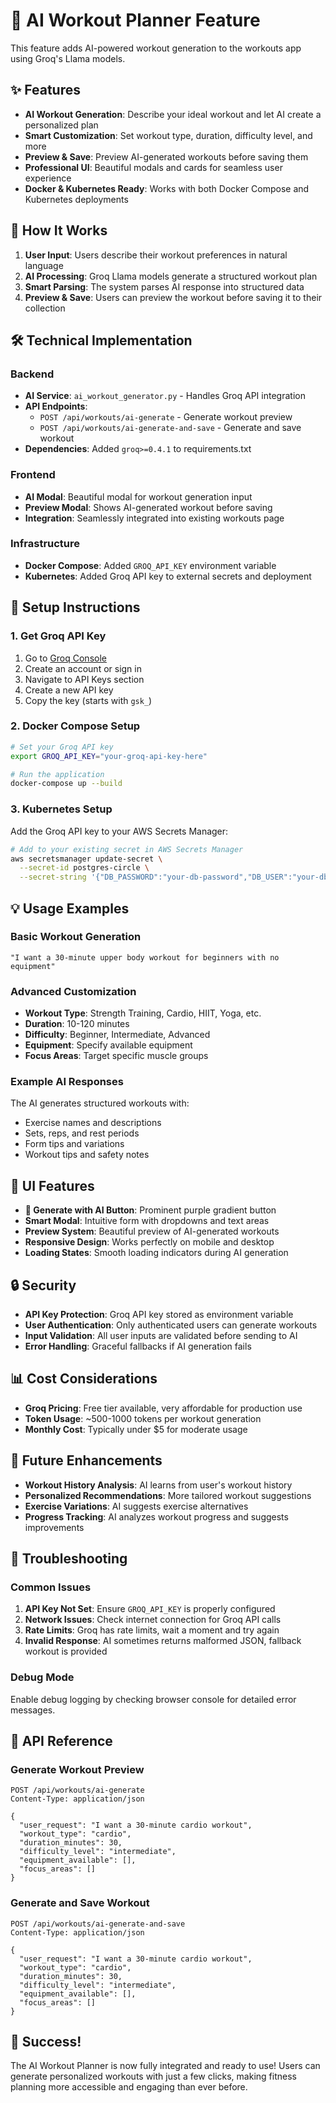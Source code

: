 # 🤖 AI Workout Planner Feature

This feature adds AI-powered workout generation to the workouts app using Groq's Llama models.

## ✨ Features

- **AI Workout Generation**: Describe your ideal workout and let AI create a personalized plan
- **Smart Customization**: Set workout type, duration, difficulty level, and more
- **Preview & Save**: Preview AI-generated workouts before saving them
- **Professional UI**: Beautiful modals and cards for seamless user experience
- **Docker & Kubernetes Ready**: Works with both Docker Compose and Kubernetes deployments

## 🚀 How It Works

1. **User Input**: Users describe their workout preferences in natural language
2. **AI Processing**: Groq Llama models generate a structured workout plan
3. **Smart Parsing**: The system parses AI response into structured data
4. **Preview & Save**: Users can preview the workout before saving it to their collection

## 🛠 Technical Implementation

### Backend
- **AI Service**: `ai_workout_generator.py` - Handles Groq API integration
- **API Endpoints**: 
  - `POST /api/workouts/ai-generate` - Generate workout preview
  - `POST /api/workouts/ai-generate-and-save` - Generate and save workout
- **Dependencies**: Added `groq>=0.4.1` to requirements.txt

### Frontend
- **AI Modal**: Beautiful modal for workout generation input
- **Preview Modal**: Shows AI-generated workout before saving
- **Integration**: Seamlessly integrated into existing workouts page

### Infrastructure
- **Docker Compose**: Added `GROQ_API_KEY` environment variable
- **Kubernetes**: Added Groq API key to external secrets and deployment

## 🔧 Setup Instructions

### 1. Get Groq API Key
1. Go to [Groq Console](https://console.groq.com/)
2. Create an account or sign in
3. Navigate to API Keys section
4. Create a new API key
5. Copy the key (starts with `gsk_`)

### 2. Docker Compose Setup
```bash
# Set your Groq API key
export GROQ_API_KEY="your-groq-api-key-here"

# Run the application
docker-compose up --build
```

### 3. Kubernetes Setup
Add the Groq API key to your AWS Secrets Manager:
```bash
# Add to your existing secret in AWS Secrets Manager
aws secretsmanager update-secret \
  --secret-id postgres-circle \
  --secret-string '{"DB_PASSWORD":"your-db-password","DB_USER":"your-db-user","ADMIN_TOKEN":"your-admin-token","GROQ_API_KEY":"your-groq-api-key"}'
```

## 💡 Usage Examples

### Basic Workout Generation
```
"I want a 30-minute upper body workout for beginners with no equipment"
```

### Advanced Customization
- **Workout Type**: Strength Training, Cardio, HIIT, Yoga, etc.
- **Duration**: 10-120 minutes
- **Difficulty**: Beginner, Intermediate, Advanced
- **Equipment**: Specify available equipment
- **Focus Areas**: Target specific muscle groups

### Example AI Responses
The AI generates structured workouts with:
- Exercise names and descriptions
- Sets, reps, and rest periods
- Form tips and variations
- Workout tips and safety notes

## 🎨 UI Features

- **🤖 Generate with AI Button**: Prominent purple gradient button
- **Smart Modal**: Intuitive form with dropdowns and text areas
- **Preview System**: Beautiful preview of AI-generated workouts
- **Responsive Design**: Works perfectly on mobile and desktop
- **Loading States**: Smooth loading indicators during AI generation

## 🔒 Security

- **API Key Protection**: Groq API key stored as environment variable
- **User Authentication**: Only authenticated users can generate workouts
- **Input Validation**: All user inputs are validated before sending to AI
- **Error Handling**: Graceful fallbacks if AI generation fails

## 📊 Cost Considerations

- **Groq Pricing**: Free tier available, very affordable for production use
- **Token Usage**: ~500-1000 tokens per workout generation
- **Monthly Cost**: Typically under $5 for moderate usage

## 🚀 Future Enhancements

- **Workout History Analysis**: AI learns from user's workout history
- **Personalized Recommendations**: More tailored workout suggestions
- **Exercise Variations**: AI suggests exercise alternatives
- **Progress Tracking**: AI analyzes workout progress and suggests improvements

## 🐛 Troubleshooting

### Common Issues
1. **API Key Not Set**: Ensure `GROQ_API_KEY` is properly configured
2. **Network Issues**: Check internet connection for Groq API calls
3. **Rate Limits**: Groq has rate limits, wait a moment and try again
4. **Invalid Response**: AI sometimes returns malformed JSON, fallback workout is provided

### Debug Mode
Enable debug logging by checking browser console for detailed error messages.

## 📝 API Reference

### Generate Workout Preview
```http
POST /api/workouts/ai-generate
Content-Type: application/json

{
  "user_request": "I want a 30-minute cardio workout",
  "workout_type": "cardio",
  "duration_minutes": 30,
  "difficulty_level": "intermediate",
  "equipment_available": [],
  "focus_areas": []
}
```

### Generate and Save Workout
```http
POST /api/workouts/ai-generate-and-save
Content-Type: application/json

{
  "user_request": "I want a 30-minute cardio workout",
  "workout_type": "cardio",
  "duration_minutes": 30,
  "difficulty_level": "intermediate",
  "equipment_available": [],
  "focus_areas": []
}
```

## 🎉 Success!

The AI Workout Planner is now fully integrated and ready to use! Users can generate personalized workouts with just a few clicks, making fitness planning more accessible and engaging than ever before.
